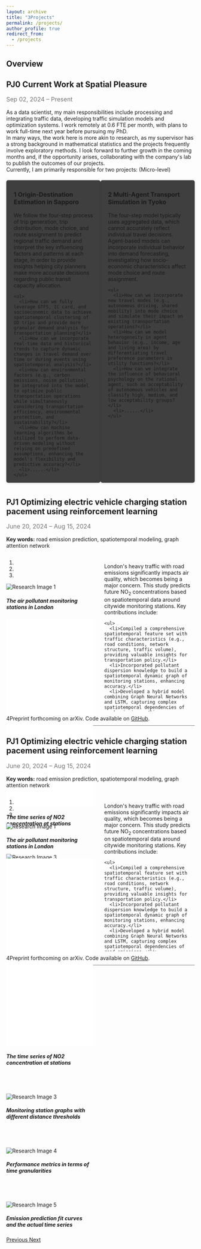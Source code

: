 ```yaml
---
layout: archive
title: "3Projects"
permalink: /projects/
author_profile: true
redirect_from:
  - /projects
---
```


<style>
  .two-column {
    display: flex;
    justify-content: space-between;
    margin-bottom: 20px;
  }

  .two-column > div {
    flex-basis: 49.5%; /* 每一栏占父容器的48%宽度 */
    margin: 20px 0px 10px 0px !important; /* 调整外边距 */
    /* padding: 20px 15px 10px 15px !important; 依次为上、右、下、左的内边距 */
    background-color: rgba(0, 0, 0, 0.75); /* 背景色，可根据需求调整 */
    border-radius: 5px;
    box-shadow: 0 2px 5px rgba(0, 0, 0, 0.1);
  }

  ul {
    list-style-type: disc; /* 使用圆点作为列表项的标记 */
    margin-left: 5px; /* 调整列表项的左边距 */
  }
</style>

<!-- {% include base_path %} -->
## **Overview**

<!-- 研究项目标题 -->
## **PJ0 Current Work at Spatial Pleasure**
<p style="color: #757575; font-size: 16px;">Sep 02, 2024 – Present</p>
<p style="margin-top: 10px; margin-bottom: 0;">
As a data scientist, my main responsibilities include processing and integrating traffic data, developing traffic simulation models and optimization systems. I work remotely at 0.6 FTE per month, with plans to work full-time next year before pursuing my PhD.<br>
In many ways, the work here is more akin to research, as my supervisor has a strong background in mathematical statistics and the projects frequently involve exploratory methods. I look forward to further growth in the coming months and, if the opportunity arises, collaborating with the company's lab to publish the outcomes of our projects.<br>
Currently, I am primarily responsible for two projects:  (Micro-level)
</p>
<div class="two-column">
  <div style="padding-top: 5px; padding-left: 20px; padding-right: 20px; ">
    <h3>1 Origin-Destination Estimation in Sapporo</h3>
    <p>We follow the four-step process of trip generation, trip distribution, mode choice, and route assignment to predict regional traffic demand and interpret the key influencing factors and patterns at each stage, in order to provide insights helping city planners make more accurate decisions regarding public transit capacity allocation.</p>

    <ul>
      <li>How can we fully leverage GTFS, IC card, and socioeconomic data to achieve spatiotemporal clustering of OD trips and provide more granular demand analysis for transportation planning?</li>
      <li>How can we incorporate real-time data and historical trends to capture dynamic changes in travel demand over time or during events using spatiotemporal analysis?</li>
      <li>How can environmental factors (e.g., carbon emissions, noise pollution) be integrated into the model to optimize public transportation operations while simultaneously considering transportation efficiency, environmental protection, and sustainability?</li>
      <li>How can machine learning algorithms be utilized to perform data-driven modeling without relying on predefined assumptions, enhancing the model's flexibility and predictive accuracy?</li>
      <li>......</li>
    </ul>
  </div>

  <div style="padding-top: 5px; padding-left: 20px; padding-right: 20px; ">
    <h3>2 Multi-Agent Transport Simulation in Tyoko</h3>
    <p>The four-step model typically uses aggregated data, which cannot accurately reflect individual travel decisions. Agent-based models can incorporate individual behavior into demand forecasting, investigating how socio-economic characteristics affect mode choice and route assignment.</p>

    <ul>
      <li>How can we incorporate new travel modes (e.g., autonomous driving, shared mobility) into mode choice and simulate their impact on existing transportation operations?</li>
      <li>How can we model heterogeneity in agent behavior (e.g., income, age and living area) by differentiating travel preference parameters in utility functions?</li>
      <li>How can we integrate the influence of behavioral psychology on the rational agent, such as acceptability of autonomous vehicles and classify high, medium, and low acceptability groups?</li>
      <li>......</li>
    </ul>
  </div>
</div>

<!-- {% include base_path %} -->
<!-- 研究项目标题 -->
## **PJ1 Optimizing electric vehicle charging station pacement using reinforcement learning**
<p style="color: #757575; font-size: 16px;">June 20, 2024 – Aug 15, 2024</p>
<!-- 关键词部分 -->
<p><strong>Key words:</strong> road emission prediction, spatiotemporal modeling, graph attention network</p>

<!-- 父容器 -->
<div class="content-wrapper" style="display: flex; max-height: 400px; align-items: flex-start;">
  <div id="researchCarousel" class="carousel slide" data-ride="carousel" style="flex-basis: 50%; max-height: 400px">
    <ol class="carousel-indicators">
      <li data-target="#researchCarousel" data-slide-to="0" class="active"></li>
      <li data-target="#researchCarousel" data-slide-to="1"></li>
      <li data-target="#researchCarousel" data-slide-to="2"></li>
    </ol>
    <div class="carousel-inner">
      <div class="carousel-item active">
        <img src="/images/research_1/img_1.png" class="d-block mx-auto" alt="Research Image 1">
        <div class="carousel-caption d-none d-md-block">
          <h5>The air pollutant monitoring stations in London</h5>
        </div>
      </div>
      <div class="carousel-item">
        <div class="d-block w-100" style="height: 500px;">
          <iframe src="/files/project_1/mesh_data_without_legend.html" width="100%" height="100%" style="border:none;"></iframe>
        </div>
        <div class="carousel-caption d-none d-md-block">
          <h5>The time series of NO2 concentration at stations</h5>
        </div>
      </div>
      <div class="carousel-item">
        <img src="/images/research_1/img_3.png" class="d-block mx-auto" alt="Research Image 3" style="margin-top: 50px;">
        <!--  style="object-fit: contain; width: 100%; height: auto;" -->
        <div class="carousel-caption d-none d-md-block">
          <h5>Monitoring station graphs with different distance thresholds</h5>
        </div>
      </div>
      <div class="carousel-item">
        <img src="/images/research_1/img_4.png" class="d-block mx-auto" alt="Research Image 4" style="margin-top: 50px;">
        <!--  style="object-fit: contain; width: 100%; height: auto;" -->
        <div class="carousel-caption d-none d-md-block">
          <h5>Performance metrics in terms of time granularities</h5>
        </div>
      </div>
      <div class="carousel-item">
        <img src="/images/research_1/img_5.png" class="d-block mx-auto" alt="Research Image 5" style="margin-top: 50px;">
        <!--  style="object-fit: contain; width: 100%; height: auto;" -->
        <div class="carousel-caption d-none d-md-block">
          <h5>Emission prediction fit curves and the actual time series</h5>
        </div>
      </div>
    </div>
    <!-- Controls -->
    <a class="carousel-control-prev" href="#researchCarousel" role="button" data-slide="prev">
      <span class="carousel-control-prev-icon" aria-hidden="true"></span>
      <span class="sr-only">Previous</span>
    </a>
    <a class="carousel-control-next" href="#researchCarousel" role="button" data-slide="next">
      <span class="carousel-control-next-icon" aria-hidden="true"></span>
      <span class="sr-only">Next</span>
    </a>
  </div>
  <!-- 摘要部分 -->
  <div class="research-summary" style="flex-basis: 50%; max-height: 400px; overflow-y: auto; padding: 10px; margin-left: 20px;">
    <p>London's heavy traffic with road emissions significantly impacts air quality, which becomes being a major concern. This study predicts future NO<sub>2</sub> concentrations based on spatiotemporal data around citywide monitoring stations. Key contributions include:</p>

    <ul>
      <li>Compiled a comprehensive spatiotemporal feature set with traffic characteristics (e.g., road conditions, network structure, traffic volume), providing valuable insights for transportation policy.</li>
      <li>Incorporated pollutant dispersion knowledge to build a spatiotemporal dynamic graph of monitoring stations, enhancing accuracy.</li>
      <li>Developed a hybrid model combining Graph Neural Networks and LSTM, capturing complex spatiotemporal dependencies of road emissions.</li>
    </ul>

    <p>Experiments on hourly air pollutant data from London's roadside stations, sourced from the <a href="https://www.londonair.org.uk/london/asp/publicdetails.asp" target="_blank" style="color: #757575;">London Air Quality Network (LAQN)</a>, validate the model. Results show a 12.5% accuracy improvement with the graph attention mechanism and extended forecast horizon to 12 hours using the LSTM encoder-decoder, outperforming baselines, especially in long-term (9-12h) predictions.</p>
  </div>
</div>

<link rel="stylesheet" href="https://cdnjs.cloudflare.com/ajax/libs/font-awesome/5.15.4/css/all.min.css">
<p style="margin-top: 30px; margin-bottom: 0;">4Preprint forthcoming on arXiv. Code available on <a href="https://github.com/your-repo-link" target="_blank"><i class="fab fa-github"></i> GitHub</a>.</p>
<!-- 分隔线 -->
<hr style="border: none; height: 0.5px; background-color: #757575; margin-top: 10px; margin-bottom: 10px;">


<!-- {% include base_path %} -->
<!-- 研究项目标题 -->
## **PJ1 Optimizing electric vehicle charging station pacement using reinforcement learning**
<p style="color: #757575; font-size: 16px;">June 20, 2024 – Aug 15, 2024</p>
<!-- 关键词部分 -->
<p><strong>Key words:</strong> road emission prediction, spatiotemporal modeling, graph attention network</p>

<!-- 父容器 -->
<div class="content-wrapper" style="display: flex; max-height: 400px; align-items: flex-start;">
  <div id="researchCarousel" class="carousel slide" data-ride="carousel" style="flex-basis: 50%; max-height: 400px">
    <ol class="carousel-indicators">
      <li data-target="#researchCarousel" data-slide-to="0" class="active"></li>
      <li data-target="#researchCarousel" data-slide-to="1"></li>
      <li data-target="#researchCarousel" data-slide-to="2"></li>
    </ol>
    <div class="carousel-inner">
      <div class="carousel-item active">
        <img src="/images/img_1.png" class="d-block mx-auto" alt="Research Image 1">
        <div class="carousel-caption d-none d-md-block">
          <h5>The air pollutant monitoring stations in London</h5>
        </div>
      </div>
      <div class="carousel-item">
        <div class="d-block w-100" style="height: 500px;">
          <iframe src="/files/project_1/mesh_data_without_legend.html" width="100%" height="100%" style="border:none;"></iframe>
        </div>
        <div class="carousel-caption d-none d-md-block">
          <h5>The time series of NO2 concentration at stations</h5>
        </div>
      </div>
      <div class="carousel-item">
        <img src="/images/research_1/img_3.png" class="d-block mx-auto" alt="Research Image 3" style="margin-top: 50px;">
        <!--  style="object-fit: contain; width: 100%; height: auto;" -->
        <div class="carousel-caption d-none d-md-block">
          <h5>Monitoring station graphs with different distance thresholds</h5>
        </div>
      </div>
      <div class="carousel-item">
        <img src="/images/research_1/img_4.png" class="d-block mx-auto" alt="Research Image 4" style="margin-top: 50px;">
        <!--  style="object-fit: contain; width: 100%; height: auto;" -->
        <div class="carousel-caption d-none d-md-block">
          <h5>Performance metrics in terms of time granularities</h5>
        </div>
      </div>
      <div class="carousel-item">
        <img src="/images/research_1/img_5.png" class="d-block mx-auto" alt="Research Image 5" style="margin-top: 50px;">
        <!--  style="object-fit: contain; width: 100%; height: auto;" -->
        <div class="carousel-caption d-none d-md-block">
          <h5>Emission prediction fit curves and the actual time series</h5>
        </div>
      </div>
    </div>
    <!-- Controls -->
    <a class="carousel-control-prev" href="#researchCarousel" role="button" data-slide="prev">
      <span class="carousel-control-prev-icon" aria-hidden="true"></span>
      <span class="sr-only">Previous</span>
    </a>
    <a class="carousel-control-next" href="#researchCarousel" role="button" data-slide="next">
      <span class="carousel-control-next-icon" aria-hidden="true"></span>
      <span class="sr-only">Next</span>
    </a>
  </div>
  <!-- 摘要部分 -->
  <div class="research-summary" style="flex-basis: 50%; max-height: 400px; overflow-y: auto; padding: 10px; margin-left: 20px;">
    <p>London's heavy traffic with road emissions significantly impacts air quality, which becomes being a major concern. This study predicts future NO<sub>2</sub> concentrations based on spatiotemporal data around citywide monitoring stations. Key contributions include:</p>

    <ul>
      <li>Compiled a comprehensive spatiotemporal feature set with traffic characteristics (e.g., road conditions, network structure, traffic volume), providing valuable insights for transportation policy.</li>
      <li>Incorporated pollutant dispersion knowledge to build a spatiotemporal dynamic graph of monitoring stations, enhancing accuracy.</li>
      <li>Developed a hybrid model combining Graph Neural Networks and LSTM, capturing complex spatiotemporal dependencies of road emissions.</li>
    </ul>

    <p>Experiments on hourly air pollutant data from London's roadside stations, sourced from the <a href="https://www.londonair.org.uk/london/asp/publicdetails.asp" target="_blank" style="color: #757575;">London Air Quality Network (LAQN)</a>, validate the model. Results show a 12.5% accuracy improvement with the graph attention mechanism and extended forecast horizon to 12 hours using the LSTM encoder-decoder, outperforming baselines, especially in long-term (9-12h) predictions.</p>
  </div>
</div>

<link rel="stylesheet" href="https://cdnjs.cloudflare.com/ajax/libs/font-awesome/5.15.4/css/all.min.css">
<p style="margin-top: 30px; margin-bottom: 0;">4Preprint forthcoming on arXiv. Code available on <a href="https://github.com/your-repo-link" target="_blank"><i class="fab fa-github"></i> GitHub</a>.</p>
<!-- 分隔线 -->
<hr style="border: none; height: 0.5px; background-color: #757575; margin-top: 10px; margin-bottom: 10px;">
